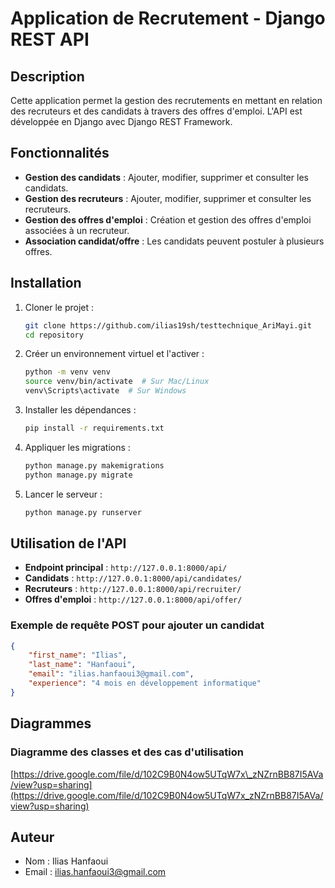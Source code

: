 # Application de Recrutement - Django REST API

## Description

Cette application permet la gestion des recrutements en mettant en relation des recruteurs et des candidats à travers des offres d'emploi. L'API est développée en Django avec Django REST Framework.

## Fonctionnalités

- **Gestion des candidats** : Ajouter, modifier, supprimer et consulter les candidats.
- **Gestion des recruteurs** : Ajouter, modifier, supprimer et consulter les recruteurs.
- **Gestion des offres d'emploi** : Création et gestion des offres d'emploi associées à un recruteur.
- **Association candidat/offre** : Les candidats peuvent postuler à plusieurs offres.

## Installation

1. Cloner le projet :

   ```sh
   git clone https://github.com/ilias19sh/testtechnique_AriMayi.git
   cd repository
   ```

2. Créer un environnement virtuel et l'activer :

   ```sh
   python -m venv venv
   source venv/bin/activate  # Sur Mac/Linux
   venv\Scripts\activate  # Sur Windows
   ```

3. Installer les dépendances :

   ```sh
   pip install -r requirements.txt
   ```

4. Appliquer les migrations :

   ```sh
   python manage.py makemigrations
   python manage.py migrate
   ```

5. Lancer le serveur :

   ```sh
   python manage.py runserver
   ```

## Utilisation de l'API

- **Endpoint principal** : `http://127.0.0.1:8000/api/`
- **Candidats** : `http://127.0.0.1:8000/api/candidates/`
- **Recruteurs** : `http://127.0.0.1:8000/api/recruiter/`
- **Offres d'emploi** : `http://127.0.0.1:8000/api/offer/`

### Exemple de requête POST pour ajouter un candidat

```json
{
    "first_name": "Ilias",
    "last_name": "Hanfaoui",
    "email": "ilias.hanfaoui3@gmail.com",
    "experience": "4 mois en développement informatique"
}
```

## Diagrammes

### Diagramme des classes et des cas d'utilisation

[https://drive.google.com/file/d/102C9B0N4ow5UTqW7x\_zNZrnBB87I5AVa/view?usp=sharing](https://drive.google.com/file/d/102C9B0N4ow5UTqW7x_zNZrnBB87I5AVa/view?usp=sharing)

## Auteur

- Nom : Ilias Hanfaoui
- Email : [ilias.hanfaoui3@gmail.com](mailto\:ilias.hanfaoui3@gmail.com)
